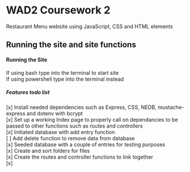 # WAD2 Coursework 2
Restaurant Menu website using JavaScript, CSS and HTML elements

## Running the site and site functions
#### Running the Site
If using bash type <node index.js> into the terminal to start site  
If using powershell type <node index> into the terminal instead

##### Features todo list
[x] Install needed dependencies such as Express, CSS, NEDB, mustache-express and dotenv with bcrypt  
[x] Set up a working Index page to properly call on dependancies to be passed to other functions such as routes and controllers  
[x] Initiated database with add entry function  
[ ] Add delete function to remove data from database  
[x] Seeded database with a couple of entries for testing purposes  
[x] Create and sort folders for files  
[x] Create the routes and controller functions to link together  
[x] 